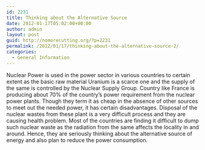 ```yaml
---
id: 2231
title: Thinking about the Alternative Source
date: 2012-01-17T05:02:00+00:00
author: admin
layout: post
guid: http://nomorecutting.org/?p=2231
permalink: /2012/01/17/thinking-about-the-alternative-source-2/
categories:
  - General Information
---
```

Nuclear Power is used in the power sector in various countries to certain extent as the basic raw material Uranium is a scarce one and the supply of the same is controlled by the Nuclear Supply Group. Country like France is producing about 70% of the country&#8217;s power requirement from the nuclear power plants. Though they term it as cheap in the absence of other sources to meet out the needed power, it has certain disadvantages. Disposal of the nuclear wastes from these plant is a very difficult process and they are causing health problem. Most of the countries are finding it difficult to dump such nuclear waste as the radiation from the same affects the locality in and around. Hence, they are seriously thinking about the alternative source of energy and also plan to reduce the power consumption.